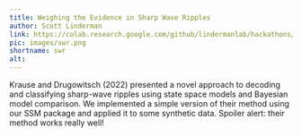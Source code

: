 ```yaml
---
title: Weighing the Evidence in Sharp Wave Ripples
author: Scott Linderman
link: https://colab.research.google.com/github/lindermanlab/hackathons/blob/master/notebooks/Weighing_the_Evidence_in_SWRs.ipynb
pic: images/swr.png
shortname: swr
alt: 
---
```

Krause and Drugowitsch (2022) presented a novel approach to decoding and classifying sharp-wave ripples using state space models and Bayesian model comparison. We implemented a simple version of their method using our SSM package and applied it to some synthetic data. Spoiler alert: their method works really well!